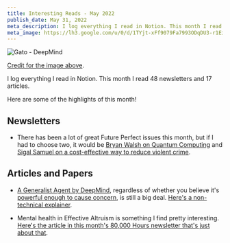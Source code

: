 ```yaml
---
title: Interesting Reads - May 2022
publish_date: May 31, 2022
meta_description: I log everything I read in Notion. This month I read 48 newsletters and 17 articles. Here are some of the highlights of this month!
meta_image: https://lh3.google.com/u/0/d/1TYjt-xFf9079Fa7993ODqDU3-r1Ei_3T=w2880-h1528-iv1
---
```


![Gato - DeepMind](https://lh3.google.com/u/0/d/1TYjt-xFf9079Fa7993ODqDU3-r1Ei_3T=w2880-h1528-iv1)

[Credit for the image above](https://storage.googleapis.com/deepmind-media/A%20Generalist%20Agent/Generalist%20Agent.pdf).

I log everything I read in Notion. This month I read 48 newsletters and 17 articles.

Here are some of the highlights of this month!

## Newsletters

- There has been a lot of great Future Perfect issues this month, but if I had to choose two, it would be [Bryan Walsh on Quantum Computing](https://link.vox.com/view/60fc3142c9f14776313e8c4agiqh3.xdx/2830b1d1) and [Sigal Samuel on a cost-effective way to reduce violent crime](https://link.vox.com/view/60fc3142c9f14776313e8c4agke9r.y02/5d506daa).

## Articles and Papers

- [A Generalist Agent by DeepMind](https://storage.googleapis.com/deepmind-media/A%20Generalist%20Agent/Generalist%20Agent.pdf), regardless of whether you believe it's [powerful enough to cause concern](https://www.lesswrong.com/posts/TwfWTLhQZgy2oFwK3), is still a big deal. [Here's a non-technical explainer](https://forum.effectivealtruism.org/posts/4m69jEBWxrqnjyuZp/deepmind-s-generalist-ai-gato-a-non-technical-explainer).

- Mental health in Effective Altruism is something I find pretty interesting. [Here's the article in this month's 80,000 Hours newsletter that's just about that](https://80000hours.org/2022/04/imposter-syndrome/).
